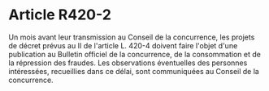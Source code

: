 # Article R420-2

Un mois avant leur transmission au Conseil de la concurrence, les projets de décret prévus au II de l'article L. 420-4 doivent faire l'objet d'une publication au Bulletin officiel de la concurrence, de la consommation et de la répression des fraudes. Les observations éventuelles des personnes intéressées, recueillies dans ce délai, sont communiquées au Conseil de la concurrence.
